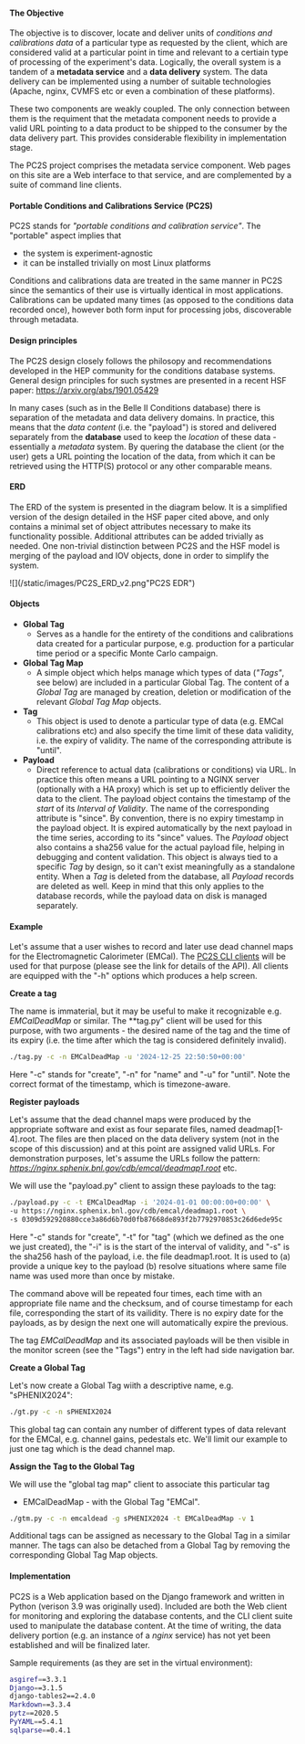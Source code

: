 #### The Objective
The objective is to discover, locate and deliver
units of *conditions and calibrations data* of a particular
type as requested by the client, which are considered valid
at a particular point in time and relevant to a certiain type of
processing of the experiment's data.
Logically, the overall system is a tandem of a **metadata service**
and a **data delivery** system. The data delivery can be implemented
using a number of suitable technologies (Apache, nginx, CVMFS etc or
even a combination of these platforms).

These two components are weakly coupled. The only connection between
them is the requiment that the metadata component needs to provide a
valid URL pointing to a data product to be shipped to the consumer by
the data delivery part. This provides considerable flexibility in implementation stage.

The PC2S project comprises the metadata service component. Web pages
on this site are a Web interface to that service, and are complemented by a suite
of command line clients.

#### Portable Conditions and Calibrations Service (PC2S)
PC2S stands for *"portable conditions and calibration service"*.
The "portable" aspect implies that

* the system is experiment-agnostic
* it can be installed trivially on most Linux platforms

Conditions and calibrations data are treated in the same manner
in PC2S since the semantics of their use is virtually identical
in most applications. Calibrations can be updated many times (as
opposed to the conditions data recorded once), however both form
input for processing jobs, discoverable through metadata.

#### Design principles

The PC2S design closely follows the philosopy and recommendations
developed in the HEP community for the conditions database systems.
General design principles for such systmes are
presented in a recent HSF paper: <https://arxiv.org/abs/1901.05429>

In many cases (such as in the Belle II Conditions database)
there is separation of the metadata and data delivery domains.
In practice, this means that the *data content* (i.e. the "payload")
is stored and delivered separately from the **database**
used to keep the *location* of these data - essentially a *metadata* system.
By quering the database the client (or the user) gets a URL pointing the
location of the data, from which it can be retrieved using the HTTP(S)
protocol or any other comparable means.

#### ERD
The ERD of the system is presented in the diagram below.
It is a simplified version of the design detailed in the
HSF paper cited above, and only contains a minimal set of
object attributes necessary to make its functionality possible.
Additional attributes can be added trivially as needed. One
non-trivial distinction between PC2S and the HSF model is
merging of the payload and IOV objects, done in order to
simplify the system.

![](/static/images/PC2S_ERD_v2.png"PC2S EDR")

#### Objects

* **Global Tag**
    * Serves as a handle for the entirety of the conditions and calibrations
    data created for a particular purpose, e.g. production for a particular time period or a
    specific Monte Carlo campaign.
* **Global Tag Map**
    * A simple object which helps manage which types of data (*"Tags"*, see below) are included
    in a particular Global Tag. The content of a *Global Tag* are managed by creation, deletion
    or modification of the relevant *Global Tag Map* objects.
* **Tag**
    * This object is used to denote a particular type of data (e.g. EMCal calibrations etc) and also specify
    the time limit of these data validity, i.e. the expiry of validity. The name of the corresponding
    attribute is "until".
* **Payload**
    * Direct reference to actual data (calibrations or conditions) via URL. In practice this
    often means a URL pointing to a NGINX server (optionally with a HA proxy) which is set
    up to efficiently deliver the data to the client. The payload object contains
    the timestamp of the *start* of its *Interval of Validity*. The name of the corresponding
    attribute is "since". By convention, there is no expiry timestamp in the payload object.
    It is expired automatically by the next payload in the time series, according to its "since"
    values. The *Payload* object also contains a sha256 value for the actual payload file, helping
    in debugging and content validation. This object is always tied to a specific *Tag* by design,
    so it can't exist meaningfully as a standalone entity. When a *Tag* is deleted from the database,
    all *Payload* records are deleted as well. Keep in mind that this only applies to the database
    records, while the payload data on disk is managed separately.

#### Example

Let's assume that a user wishes to record and later use dead channel maps
for the Electromagnetic Calorimeter (EMCal). The [PC2S CLI clients](/clients)
will be used for that purpose (please see the link for details of the API).
All clients are equipped with the "-h" options which produces a help screen.

**Create a tag**

The name is immaterial, but it may be useful to make it
recognizable e.g. *EMCalDeadMap* or similar. The **tag.py" client
will be used for this purpose, with two arguments - the desired name
of the tag and the time of its expiry (i.e. the time after which the tag
is considered definitely invalid).
```bash
./tag.py -c -n EMCalDeadMap -u '2024-12-25 22:50:50+00:00'
```
Here "-c" stands for "create", "-n" for "name" and "-u" for "until".
Note the correct format of the timestamp, which is timezone-aware.

**Register payloads**

Let's assume that the dead channel maps were produced by the appropriate
software and exist as four separate files, named deadmap[1-4].root.
The files are then placed on the data delivery system (not in the scope
of this discussion) and at this point are assigned valid URLs. For demonstration
purposes, let's assume the URLs follow the pattern:
*https://nginx.sphenix.bnl.gov/cdb/emcal/deadmap1.root* etc.

We will use the "payload.py" client to assign these payloads to the tag:
```bash
./payload.py -c -t EMCalDeadMap -i '2024-01-01 00:00:00+00:00' \
-u https://nginx.sphenix.bnl.gov/cdb/emcal/deadmap1.root \
-s 0309d592920880cce3a86d6b70d0fb87668de893f2b7792970853c26d6ede95c
```
Here "-c" stands for "create", "-t" for "tag" (which we defined as the one
we just created), the "-i" is is the start of the interval of validity, and
"-s" is the sha256 hash of the payload, i.e. the file deadmap1.root. It is
used to (a) provide a unique key to the payload (b) resolve situations where
same file name was used more than once by mistake.

The command above will be repeated four times, each time with an appropriate
file name and the checksum, and of course timestamp for each file, corresponding
the start of its vailidity. There is no expiry date for the payloads, as by
design the next one will automatically expire the previous.

The tag *EMCalDeadMap* and its associated payloads will be then visible in the
monitor screen (see the "Tags") entry in the left had side navigation bar.

**Create a Global Tag**

Let's now create a Global Tag wiith a descriptive name, e.g. "sPHENIX2024":
```bash
./gt.py -c -n sPHENIX2024
```
This global tag can contain any number of different types of data relevant
for the EMCal, e.g. channel gains, pedestals etc. We'll limit our example
to just one tag which is the dead channel map.

**Assign the Tag to the Global Tag**

We will use the "global tag map" client to associate this particular tag
- EMCalDeadMap - with the Global Tag "EMCal".
```bash
./gtm.py -c -n emcaldead -g sPHENIX2024 -t EMCalDeadMap -v 1
```
Additional tags can be assigned as necessary to the Global Tag in
a similar manner. The tags can also be detached from a Global Tag by
removing the corresponding Global Tag Map objects.


#### Implementation

PC2S is a Web application based on the Django framework and written
in Python (verison 3.9 was originally used). Included are both
the Web client for monitoring and exploring the database contents, and the
CLI client suite used to manipulate the database content. At the time of writing,
the data delivery portion (e.g. an instance of a *nginx* service) has not yet
been established and will be finalized later.

Sample requirements (as they are set in the virtual environment):
```bash
asgiref==3.3.1
Django==3.1.5
django-tables2==2.4.0
Markdown==3.3.4
pytz==2020.5
PyYAML==5.4.1
sqlparse==0.4.1
```
